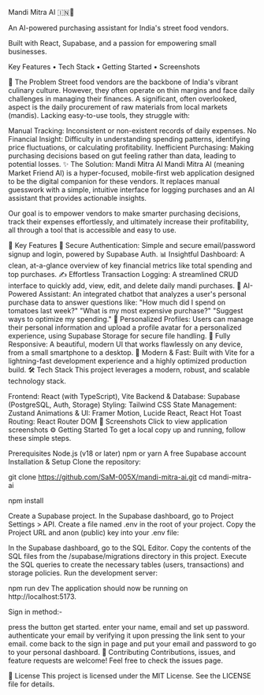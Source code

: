 Mandi Mitra AI 🇮🇳🤖

An AI-powered purchasing assistant for India's street food vendors.

Built with React, Supabase, and a passion for empowering small businesses.

Key Features • Tech Stack • Getting Started • Screenshots

🎯 The Problem Street food vendors are the backbone of India's vibrant culinary culture. However, they often operate on thin margins and face daily challenges in managing their finances. A significant, often overlooked, aspect is the daily procurement of raw materials from local markets (mandis). Lacking easy-to-use tools, they struggle with:

Manual Tracking: Inconsistent or non-existent records of daily expenses. No Financial Insight: Difficulty in understanding spending patterns, identifying price fluctuations, or calculating profitability. Inefficient Purchasing: Making purchasing decisions based on gut feeling rather than data, leading to potential losses. ✨ The Solution: Mandi Mitra AI Mandi Mitra AI (meaning Market Friend AI) is a hyper-focused, mobile-first web application designed to be the digital companion for these vendors. It replaces manual guesswork with a simple, intuitive interface for logging purchases and an AI assistant that provides actionable insights.

Our goal is to empower vendors to make smarter purchasing decisions, track their expenses effortlessly, and ultimately increase their profitability, all through a tool that is accessible and easy to use.

🚀 Key Features 🔐 Secure Authentication: Simple and secure email/password signup and login, powered by Supabase Auth. 📊 Insightful Dashboard: A clean, at-a-glance overview of key financial metrics like total spending and top purchases. ✍️ Effortless Transaction Logging: A streamlined CRUD interface to quickly add, view, edit, and delete daily mandi purchases. 🤖 AI-Powered Assistant: An integrated chatbot that analyzes a user's personal purchase data to answer questions like: "How much did I spend on tomatoes last week?" "What is my most expensive purchase?" "Suggest ways to optimize my spending." 👤 Personalized Profiles: Users can manage their personal information and upload a profile avatar for a personalized experience, using Supabase Storage for secure file handling. 📱 Fully Responsive: A beautiful, modern UI that works flawlessly on any device, from a small smartphone to a desktop. 💨 Modern & Fast: Built with Vite for a lightning-fast development experience and a highly optimized production build. 🛠️ Tech Stack This project leverages a modern, robust, and scalable technology stack.

Frontend: React (with TypeScript), Vite Backend & Database: Supabase (PostgreSQL, Auth, Storage) Styling: Tailwind CSS State Management: Zustand Animations & UI: Framer Motion, Lucide React, React Hot Toast Routing: React Router DOM 📸 Screenshots Click to view application screenshots ⚙️ Getting Started To get a local copy up and running, follow these simple steps.

Prerequisites Node.js (v18 or later) npm or yarn A free Supabase account Installation & Setup Clone the repository:

git clone https://github.com/SaM-005X/mandi-mitra-ai.git cd mandi-mitra-ai

npm install

Create a Supabase project. In the Supabase dashboard, go to Project Settings > API. Create a file named .env in the root of your project. Copy the Project URL and anon (public) key into your .env file:

In the Supabase dashboard, go to the SQL Editor. Copy the contents of the SQL files from the /supabase/migrations directory in this project. Execute the SQL queries to create the necessary tables (users, transactions) and storage policies. Run the development server:

npm run dev The application should now be running on http://localhost:5173.

Sign in method:-

press the button get started.
enter your name, email and set up password.
authenticate your email by verifying it upon pressing the link sent to your email.
come back to the sign in page and put your email and password to go to your personal dashboard.
🤝 Contributing Contributions, issues, and feature requests are welcome! Feel free to check the issues page.

📜 License This project is licensed under the MIT License. See the LICENSE file for details.
